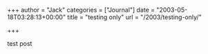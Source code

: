 +++
author = "Jack"
categories = ["Journal"]
date = "2003-05-18T03:28:13+00:00"
title = "testing only"
url = "/2003/testing-only/"

+++

test post